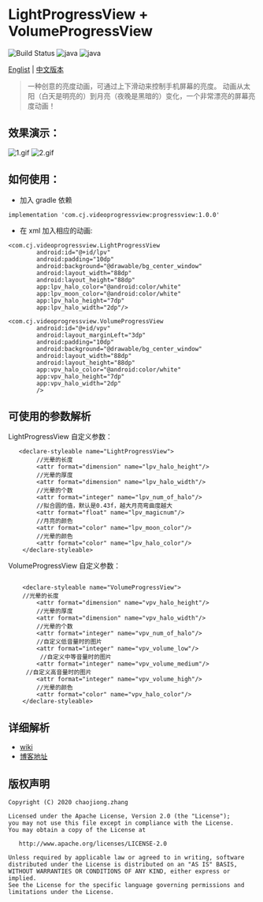 # LightProgressView + VolumeProgressView

![Build Status](https://img.shields.io/badge/build-passing-brightgreen) ![java](https://img.shields.io/badge/language-java-Borange.svg)  ![java](https://img.shields.io/badge/version-1.0.0-orange.svg)

[Englist](https://github.com/zhangchaojiong/VideoProgressView/blob/master/README.md) | [中文版本](https://github.com/zhangchaojiong/VideoProgressView/blob/master/README_zh.md)
>一种创意的亮度动画，可通过上下滑动来控制手机屏幕的亮度。 动画从太阳（白天是明亮的）到月亮（夜晚是黑暗的）变化，一个非常漂亮的屏幕亮度动画！

## 效果演示：
![1.gif](https://github.com/zhangchaojiong/VideoProgressView/blob/master/image/2788235-f057d49c96baa63d.gif)     ![2.gif](https://github.com/zhangchaojiong/VideoProgressView/blob/master/image/2788235-cd0a98eda6c1c711.gif)


## 如何使用：
* 加入 gradle 依赖

```
implementation 'com.cj.videoprogressview:progressview:1.0.0'
```
* 在 xml 加入相应的动画:

```
<com.cj.videoprogressview.LightProgressView
        android:id="@+id/lpv"
        android:padding="10dp"
        android:background="@drawable/bg_center_window"
        android:layout_width="88dp"
        android:layout_height="88dp"
        app:lpv_halo_color="@android:color/white"
        app:lpv_moon_color="@android:color/white"
        app:lpv_halo_height="7dp"
        app:lpv_halo_width="2dp"/>
```

```
<com.cj.videoprogressview.VolumeProgressView
        android:id="@+id/vpv"
        android:layout_marginLeft="3dp"
        android:padding="10dp"
        android:background="@drawable/bg_center_window"
        android:layout_width="88dp"
        android:layout_height="88dp"
        app:vpv_halo_color="@android:color/white"
        app:vpv_halo_height="7dp"
        app:vpv_halo_width="2dp"
        />
```

## 可使用的参数解析 
LightProgressView 自定义参数：
```
   <declare-styleable name="LightProgressView">
        //光晕的长度
        <attr format="dimension" name="lpv_halo_height"/> 
        //光晕的厚度
        <attr format="dimension" name="lpv_halo_width"/>
        //光晕的个数
        <attr format="integer" name="lpv_num_of_halo"/>
        //拟合圆的值，默认是0.43f，越大月亮弯曲度越大
        <attr format="float" name="lpv_magicnum"/>
        //月亮的颜色
        <attr format="color" name="lpv_moon_color"/>
        //光晕的颜色
        <attr format="color" name="lpv_halo_color"/>
    </declare-styleable>
```
VolumeProgressView 自定义参数：
```

    <declare-styleable name="VolumeProgressView">
    //光晕的长度
        <attr format="dimension" name="vpv_halo_height"/>
        //光晕的厚度
        <attr format="dimension" name="vpv_halo_width"/>
        //光晕的个数
        <attr format="integer" name="vpv_num_of_halo"/>
        //自定义低音量时的图片
        <attr format="integer" name="vpv_volume_low"/>
         //自定义中等音量时的图片
        <attr format="integer" name="vpv_volume_medium"/>
     //自定义高音量时的图片
        <attr format="integer" name="vpv_volume_high"/>
        //光晕的颜色
        <attr format="color" name="vpv_halo_color"/>
    </declare-styleable>
```

## 详细解析
* [wiki](https://www.jianshu.com/p/55e7de12451d) 
* [博客地址](https://www.jianshu.com/p/55e7de12451d) 

## 版权声明

```
Copyright (C) 2020 chaojiong.zhang

Licensed under the Apache License, Version 2.0 (the "License");
you may not use this file except in compliance with the License.
You may obtain a copy of the License at

   http://www.apache.org/licenses/LICENSE-2.0

Unless required by applicable law or agreed to in writing, software
distributed under the License is distributed on an "AS IS" BASIS,
WITHOUT WARRANTIES OR CONDITIONS OF ANY KIND, either express or implied.
See the License for the specific language governing permissions and
limitations under the License.
```
